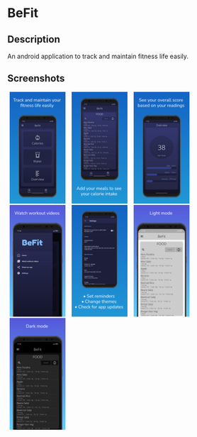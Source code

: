# BeFit

## Description
An android application to track and maintain fitness life easily.
## Screenshots
<img src="https://github.com/KimVinod/BeFit/blob/main/screenshots/screen_1.png" width="25%" hspace="1%" unselectable="on"/> <img src="https://github.com/KimVinod/BeFit/blob/main/screenshots/screen_2.png" width="25%" hspace="1%"/> <img src="https://github.com/KimVinod/BeFit/blob/main/screenshots/screen_3.png" width="25%" hspace="1%"/> <img src="https://github.com/KimVinod/BeFit/blob/main/screenshots/screen_4.png" width="25%" hspace="1%"/> <img src="https://github.com/KimVinod/BeFit/blob/main/screenshots/screen_5.png" width="25%" hspace="1%"/> <img src="https://github.com/KimVinod/BeFit/blob/main/screenshots/screen_6.png" width="25%" hspace="1%"/> <img src="https://github.com/KimVinod/BeFit/blob/main/screenshots/screen_7.png" width="25%" hspace="1%"/> 
